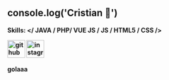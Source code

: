 <h2><b>console.log('Cristian 👋')<b></h2>

Skills: </ JAVA / PHP/ VUE JS / JS / HTML5 / CSS />

[<img src='https://cdn.jsdelivr.net/npm/simple-icons@3.0.1/icons/github.svg' alt='github' height='40'>](https://github.com/https://github.com/CristianMarsico)  [<img src='https://cdn.jsdelivr.net/npm/simple-icons@3.0.1/icons/instagram.svg' alt='instagram' height='40'>](https://www.instagram.com/cristian.marsico/)  

  <alert>golaaa</alert>
